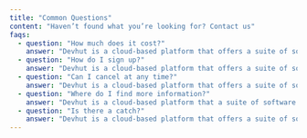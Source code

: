 ```yaml
---
title: "Common Questions"
content: "Haven’t found what you’re looking for? Contact us"
faqs:
  - question: "How much does it cost?"
    answer: "Devhut is a cloud-based platform that offers a suite of software as a service (SaaS) solutions designed to streamline business operations, enhance collaboration, and drive productivity."
  - question: "How do I sign up?"
    answer: "Devhut is a cloud-based platform that offers a suite of software as a service (SaaS) solutions designed to streamline business operations, enhance collaboration, and drive productivity."
  - question: "Can I cancel at any time?"
    answer: "Devhut is a cloud-based platform that offers a suite of software as a service (SaaS) solutions designed to streamline business operations, enhance collaboration, and drive productivity."
  - question: "Where do I find more information?"
    answer: "Devhut is a cloud-based platform that a suite of software as a service (SaaS) solutions designed to streamline business operations, enhance collaboration, and drive productivity."
  - question: "Is there a catch?"
    answer: "Devhut is a cloud-based platform that offers a suite of software as a service (SaaS) solutions designed to streamline business operations, enhance collaboration, and drive productivity."
---
```

